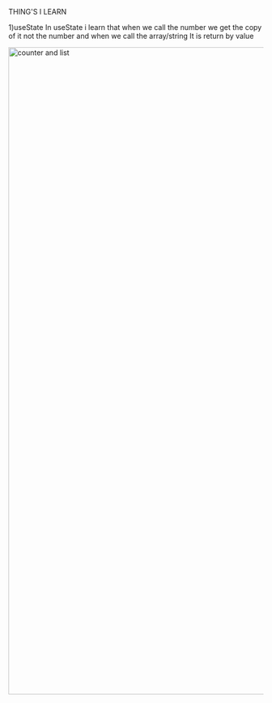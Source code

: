 THING'S I LEARN 

1)useState
    In useState i learn that when we call the number we get the copy of it not the number and when we call the array/string It is return by value

<img width="1280" alt="counter and list" src="https://github.com/subodh245/React-State-Management/assets/118099441/83141bd3-ce79-4432-b97a-5e23c974ecec">

